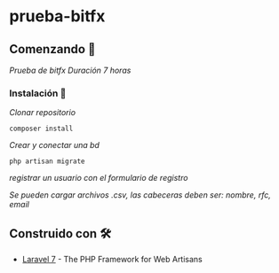 # prueba-bitfx

## Comenzando 🚀

_Prueba de bitfx_
_Duración 7 horas_

### Instalación 🔧

_Clonar repositorio_


```
composer install
```

_Crear y conectar una bd_

```
php artisan migrate
```

_registrar un usuario con el formulario de registro_


_Se pueden cargar archivos .csv, las cabeceras deben ser: nombre, rfc, email_

## Construido con 🛠️

* [Laravel 7](https://laravel.com/) - The PHP Framework for Web Artisans


